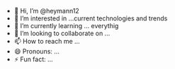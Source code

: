 - 👋 Hi, I’m @heymann12
- 👀 I’m interested in ...current technologies and trends
- 🌱 I’m currently learning ... everythig
- 💞️ I’m looking to collaborate on ...
- 📫 How to reach me ...
- 😄 Pronouns: ...
- ⚡ Fun fact: ...

<!---
heymann12/heymann12 is a ✨ special ✨ repository because its `README.md` (this file) appears on your GitHub profile.
You can click the Preview link to take a look at your changes.
--->
